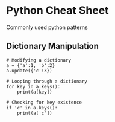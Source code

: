 # Python Cheat Sheet
Commonly used python patterns

## Dictionary Manipulation
```
# Modifying a dictionary
a = {'a':1, 'b':2}
a.update({'c':3})

# Looping through a dictionary
for key in a.keys():
	print(a[key])

# Checking for key existence
if 'c' in a.keys():
	print(a['c'])
```
